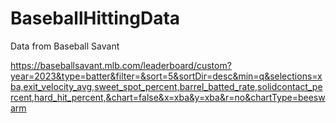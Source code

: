 # BaseballHittingData

Data from Baseball Savant

https://baseballsavant.mlb.com/leaderboard/custom?year=2023&type=batter&filter=&sort=5&sortDir=desc&min=q&selections=xba,exit_velocity_avg,sweet_spot_percent,barrel_batted_rate,solidcontact_percent,hard_hit_percent,&chart=false&x=xba&y=xba&r=no&chartType=beeswarm
